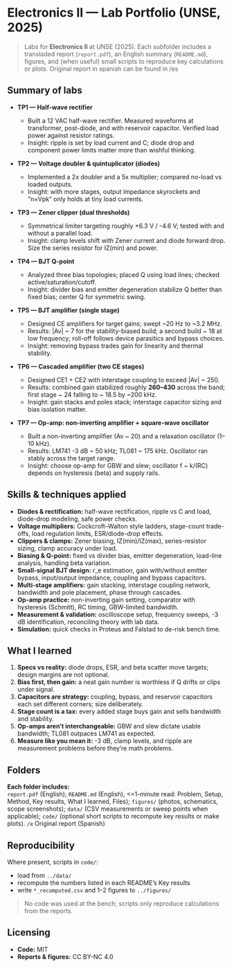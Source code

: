 # Electronics II — Lab Portfolio (UNSE, 2025)

> Labs for **Electronics II** at UNSE (2025). Each subfolder includes a transladed report (`report.pdf`), an English summary (`README.md`), figures, and (when useful) small scripts to reproduce key calculations or plots.
> Original report in spanish can be found in /es

## Summary of labs

- **TP1 — Half-wave rectifier**
  - Built a 12 VAC half-wave rectifier. Measured waveforms at transformer, post-diode, and with reservoir capacitor. Verified load power against resistor ratings.
  - Insight: ripple is set by load current and C; diode drop and component power limits matter more than wishful thinking.

- **TP2 — Voltage doubler & quintuplicator (diodes)**
  - Implemented a 2x doubler and a 5x multiplier; compared no-load vs loaded outputs.
  - Insight: with more stages, output impedance skyrockets and “n×Vpk” only holds at tiny load currents.

- **TP3 — Zener clipper (dual thresholds)**
  - Symmetrical limiter targeting roughly +6.3 V / -4.6 V; tested with and without a parallel load.
  - Insight: clamp levels shift with Zener current and diode forward drop. Size the series resistor for IZ(min) and power.

- **TP4 — BJT Q-point**
  - Analyzed three bias topologies; placed Q using load lines; checked active/saturation/cutoff.
  - Insight: divider bias and emitter degeneration stabilize Q better than fixed bias; center Q for symmetric swing.

- **TP5 — BJT amplifier (single stage)**
  - Designed CE amplifiers for target gains; swept ~20 Hz to ~3.2 MHz.
  - Results: |Av| ~ 7 for the stability-biased build; a second build ~ 18 at low frequency; roll-off follows device parasitics and bypass choices.
  - Insight: removing bypass trades gain for linearity and thermal stability.

- **TP6 — Cascaded amplifier (two CE stages)**
  - Designed CE1 + CE2 with interstage coupling to exceed |Av| ~ 250.
  - Results: combined gain stabilized roughly **260–430** across the band; first stage ~ 24 falling to ~ 18.5 by ~200 kHz.
  - Insight: gain stacks and poles stack; interstage capacitor sizing and bias isolation matter.

- **TP7 — Op-amp: non-inverting amplifier + square-wave oscillator**
  - Built a non-inverting amplifier (Av ~ 20) and a relaxation oscillator (1–10 kHz).
  - Results: LM741 -3 dB ~ 50 kHz; TL081 ~ 175 kHz. Oscillator ran stably across the target range.
  - Insight: choose op-amp for GBW and slew; oscillator f ~ k/(RC) depends on hysteresis (beta) and supply rails.

## Skills & techniques applied

- **Diodes & rectification:** half-wave rectification, ripple vs C and load, diode-drop modeling, safe power checks.  
- **Voltage multipliers:** Cockcroft–Walton style ladders, stage-count trade-offs, load regulation limits, ESR/diode-drop effects.  
- **Clippers & clamps:** Zener biasing, IZ(min)/IZ(max), series-resistor sizing, clamp accuracy under load.  
- **Biasing & Q-point:** fixed vs divider bias, emitter degeneration, load-line analysis, handling beta variation.  
- **Small-signal BJT design:** r_e estimation, gain with/without emitter bypass, input/output impedance, coupling and bypass capacitors.  
- **Multi-stage amplifiers:** gain stacking, interstage coupling network, bandwidth and pole placement, phase through cascades.  
- **Op-amp practice:** non-inverting gain setting, comparator with hysteresis (Schmitt), RC timing, GBW-limited bandwidth.  
- **Measurement & validation:** oscilloscope setup, frequency sweeps, -3 dB identification, reconciling theory with lab data.  
- **Simulation:** quick checks in Proteus and Falstad to de-risk bench time.

## What I learned

1. **Specs vs reality:** diode drops, ESR, and beta scatter move targets; design margins are not optional.  
2. **Bias first, then gain:** a neat gain number is worthless if Q drifts or clips under signal.  
3. **Capacitors are strategy:** coupling, bypass, and reservoir capacitors each set different corners; size deliberately.  
4. **Stage count is a tax:** every added stage buys gain and sells bandwidth and stability.  
5. **Op-amps aren’t interchangeable:** GBW and slew dictate usable bandwidth; TL081 outpaces LM741 as expected.  
6. **Measure like you mean it:** -3 dB, clamp levels, and ripple are measurement problems before they’re math problems.

## Folders

**Each folder includes:**  
`report.pdf` (English); 
`README.md` (English), <=1-minute read: Problem, Setup, Method, Key results, What I learned, Files); `figures/` (photos, schematics, scope screenshots); `data/` (CSV measurements or sweep points when applicable); `code/` (optional short scripts to recompute key results or make plots).
`/e` Original report (Spanish)

## Reproducibility

Where present, scripts in `code/`:
- load from `../data/`
- recompute the numbers listed in each README’s Key results
- write `*_recomputed.csv` and 1–2 figures to `../figures/`

> No code was used at the bench; scripts only reproduce calculations from the reports.

## Licensing

- **Code:** MIT  
- **Reports & figures:** CC BY-NC 4.0
